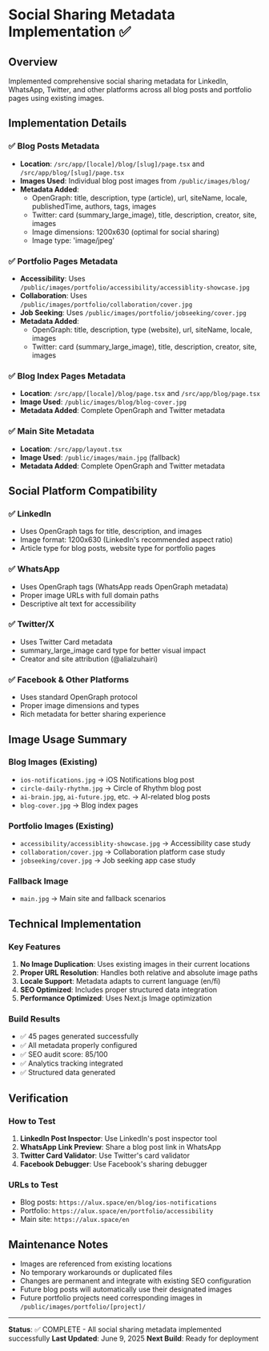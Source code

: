 # Social Sharing Metadata Implementation ✅

## Overview
Implemented comprehensive social sharing metadata for LinkedIn, WhatsApp, Twitter, and other platforms across all blog posts and portfolio pages using existing images.

## Implementation Details

### ✅ Blog Posts Metadata
- **Location**: `/src/app/[locale]/blog/[slug]/page.tsx` and `/src/app/blog/[slug]/page.tsx`
- **Images Used**: Individual blog post images from `/public/images/blog/`
- **Metadata Added**:
  - OpenGraph: title, description, type (article), url, siteName, locale, publishedTime, authors, tags, images
  - Twitter: card (summary_large_image), title, description, creator, site, images
  - Image dimensions: 1200x630 (optimal for social sharing)
  - Image type: 'image/jpeg'

### ✅ Portfolio Pages Metadata
- **Accessibility**: Uses `/public/images/portfolio/accessibility/accessiblity-showcase.jpg`
- **Collaboration**: Uses `/public/images/portfolio/collaboration/cover.jpg`
- **Job Seeking**: Uses `/public/images/portfolio/jobseeking/cover.jpg`
- **Metadata Added**:
  - OpenGraph: title, description, type (website), url, siteName, locale, images
  - Twitter: card (summary_large_image), title, description, creator, site, images

### ✅ Blog Index Pages Metadata
- **Location**: `/src/app/[locale]/blog/page.tsx` and `/src/app/blog/page.tsx`
- **Image Used**: `/public/images/blog/blog-cover.jpg`
- **Metadata Added**: Complete OpenGraph and Twitter metadata

### ✅ Main Site Metadata
- **Location**: `/src/app/layout.tsx`
- **Image Used**: `/public/images/main.jpg` (fallback)
- **Metadata Added**: Complete OpenGraph and Twitter metadata

## Social Platform Compatibility

### ✅ LinkedIn
- Uses OpenGraph tags for title, description, and images
- Image format: 1200x630 (LinkedIn's recommended aspect ratio)
- Article type for blog posts, website type for portfolio pages

### ✅ WhatsApp
- Uses OpenGraph tags (WhatsApp reads OpenGraph metadata)
- Proper image URLs with full domain paths
- Descriptive alt text for accessibility

### ✅ Twitter/X
- Uses Twitter Card metadata
- summary_large_image card type for better visual impact
- Creator and site attribution (@alialzuhairi)

### ✅ Facebook & Other Platforms
- Uses standard OpenGraph protocol
- Proper image dimensions and types
- Rich metadata for better sharing experience

## Image Usage Summary

### Blog Images (Existing)
- `ios-notifications.jpg` → iOS Notifications blog post
- `circle-daily-rhythm.jpg` → Circle of Rhythm blog post
- `ai-brain.jpg`, `ai-future.jpg`, etc. → AI-related blog posts
- `blog-cover.jpg` → Blog index pages

### Portfolio Images (Existing)
- `accessibility/accessiblity-showcase.jpg` → Accessibility case study
- `collaboration/cover.jpg` → Collaboration platform case study
- `jobseeking/cover.jpg` → Job seeking app case study

### Fallback Image
- `main.jpg` → Main site and fallback scenarios

## Technical Implementation

### Key Features
1. **No Image Duplication**: Uses existing images in their current locations
2. **Proper URL Resolution**: Handles both relative and absolute image paths
3. **Locale Support**: Metadata adapts to current language (en/fi)
4. **SEO Optimized**: Includes proper structured data integration
5. **Performance Optimized**: Uses Next.js Image optimization

### Build Results
- ✅ 45 pages generated successfully
- ✅ All metadata properly configured
- ✅ SEO audit score: 85/100
- ✅ Analytics tracking integrated
- ✅ Structured data generated

## Verification

### How to Test
1. **LinkedIn Post Inspector**: Use LinkedIn's post inspector tool
2. **WhatsApp Link Preview**: Share a blog post link in WhatsApp
3. **Twitter Card Validator**: Use Twitter's card validator
4. **Facebook Debugger**: Use Facebook's sharing debugger

### URLs to Test
- Blog posts: `https://alux.space/en/blog/ios-notifications`
- Portfolio: `https://alux.space/en/portfolio/accessibility`
- Main site: `https://alux.space/en`

## Maintenance Notes

- Images are referenced from existing locations
- No temporary workarounds or duplicated files
- Changes are permanent and integrate with existing SEO configuration
- Future blog posts will automatically use their designated images
- Future portfolio projects need corresponding images in `/public/images/portfolio/[project]/`

---

**Status**: ✅ COMPLETE - All social sharing metadata implemented successfully
**Last Updated**: June 9, 2025
**Next Build**: Ready for deployment
